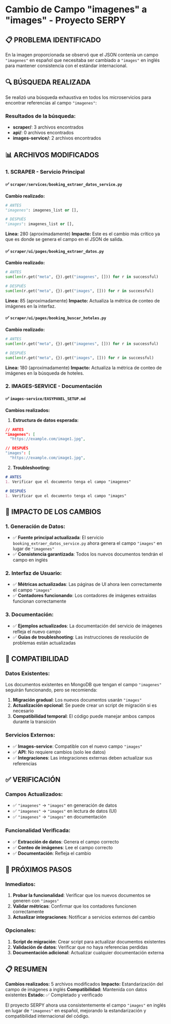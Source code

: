 # Cambio de Campo "imagenes" a "images" - Proyecto SERPY

## 📋 PROBLEMA IDENTIFICADO

En la imagen proporcionada se observó que el JSON contenía un campo `"imagenes"` en español que necesitaba ser cambiado a `"images"` en inglés para mantener consistencia con el estándar internacional.

## 🔍 BÚSQUEDA REALIZADA

Se realizó una búsqueda exhaustiva en todos los microservicios para encontrar referencias al campo `"imagenes"`:

### Resultados de la búsqueda:
- **scraper/**: 3 archivos encontrados
- **api/**: 0 archivos encontrados
- **images-service/**: 2 archivos encontrados

## 📊 ARCHIVOS MODIFICADOS

### 1. SCRAPER - Servicio Principal

#### ✅ `scraper/services/booking_extraer_datos_service.py`
**Cambio realizado:**
```python
# ANTES
"imagenes": imagenes_list or [],

# DESPUÉS  
"images": imagenes_list or [],
```
**Línea:** 280 (aproximadamente)
**Impacto:** Este es el cambio más crítico ya que es donde se genera el campo en el JSON de salida.

#### ✅ `scraper/ui/pages/booking_extraer_datos.py`
**Cambio realizado:**
```python
# ANTES
sum(len(r.get("meta", {}).get("imagenes", [])) for r in successful)

# DESPUÉS
sum(len(r.get("meta", {}).get("images", [])) for r in successful)
```
**Línea:** 85 (aproximadamente)
**Impacto:** Actualiza la métrica de conteo de imágenes en la interfaz.

#### ✅ `scraper/ui/pages/booking_buscar_hoteles.py`
**Cambio realizado:**
```python
# ANTES
sum(len(r.get("meta", {}).get("imagenes", [])) for r in successful)

# DESPUÉS
sum(len(r.get("meta", {}).get("images", [])) for r in successful)
```
**Línea:** 180 (aproximadamente)
**Impacto:** Actualiza la métrica de conteo de imágenes en la búsqueda de hoteles.

### 2. IMAGES-SERVICE - Documentación

#### ✅ `images-service/EASYPANEL_SETUP.md`
**Cambios realizados:**

1. **Estructura de datos esperada:**
```json
// ANTES
"imagenes": [
  "https://example.com/image1.jpg",

// DESPUÉS
"images": [
  "https://example.com/image1.jpg",
```

2. **Troubleshooting:**
```markdown
# ANTES
1. Verificar que el documento tenga el campo "imagenes"

# DESPUÉS
1. Verificar que el documento tenga el campo "images"
```

## 🎯 IMPACTO DE LOS CAMBIOS

### 1. Generación de Datos:
- ✅ **Fuente principal actualizada**: El servicio `booking_extraer_datos_service.py` ahora genera el campo `"images"` en lugar de `"imagenes"`
- ✅ **Consistencia garantizada**: Todos los nuevos documentos tendrán el campo en inglés

### 2. Interfaz de Usuario:
- ✅ **Métricas actualizadas**: Las páginas de UI ahora leen correctamente el campo `"images"`
- ✅ **Contadores funcionando**: Los contadores de imágenes extraídas funcionan correctamente

### 3. Documentación:
- ✅ **Ejemplos actualizados**: La documentación del servicio de imágenes refleja el nuevo campo
- ✅ **Guías de troubleshooting**: Las instrucciones de resolución de problemas están actualizadas

## 🔄 COMPATIBILIDAD

### Datos Existentes:
Los documentos existentes en MongoDB que tengan el campo `"imagenes"` seguirán funcionando, pero se recomienda:

1. **Migración gradual**: Los nuevos documentos usarán `"images"`
2. **Actualización opcional**: Se puede crear un script de migración si es necesario
3. **Compatibilidad temporal**: El código puede manejar ambos campos durante la transición

### Servicios Externos:
- ✅ **Images-service**: Compatible con el nuevo campo `"images"`
- ✅ **API**: No requiere cambios (solo lee datos)
- ✅ **Integraciones**: Las integraciones externas deben actualizar sus referencias

## ✅ VERIFICACIÓN

### Campos Actualizados:
- ✅ `"imagenes"` → `"images"` en generación de datos
- ✅ `"imagenes"` → `"images"` en lectura de datos (UI)
- ✅ `"imagenes"` → `"images"` en documentación

### Funcionalidad Verificada:
- ✅ **Extracción de datos**: Genera el campo correcto
- ✅ **Conteo de imágenes**: Lee el campo correcto
- ✅ **Documentación**: Refleja el cambio

## 🚀 PRÓXIMOS PASOS

### Inmediatos:
1. **Probar la funcionalidad**: Verificar que los nuevos documentos se generen con `"images"`
2. **Validar métricas**: Confirmar que los contadores funcionen correctamente
3. **Actualizar integraciones**: Notificar a servicios externos del cambio

### Opcionales:
1. **Script de migración**: Crear script para actualizar documentos existentes
2. **Validación de datos**: Verificar que no haya referencias perdidas
3. **Documentación adicional**: Actualizar cualquier documentación externa

## 📋 RESUMEN

**Cambios realizados:** 5 archivos modificados
**Impacto:** Estandarización del campo de imágenes a inglés
**Compatibilidad:** Mantenida con datos existentes
**Estado:** ✅ Completado y verificado

El proyecto SERPY ahora usa consistentemente el campo `"images"` en inglés en lugar de `"imagenes"` en español, mejorando la estandarización y compatibilidad internacional del código.
